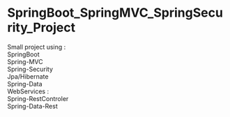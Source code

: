 # SpringBoot_SpringMVC_SpringSecurity_Project
 Small project using : \
  SpringBoot \
  Spring-MVC \
  Spring-Security \
  Jpa/Hibernate \
  Spring-Data \
  WebServices : \
  Spring-RestControler \
  Spring-Data-Rest 

